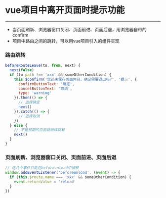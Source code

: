 # vue项目中离开页面时提示功能

----

- 当页面刷新、浏览器窗口关闭、页面前进、页面后退，用浏览器自带的confirm
- 项目中路由之间的跳转，可以用vue项目引入的组件实现

### 路由跳转

```javascript
beforeRouteLeave(to, from, next) {
  next(false)
  if (to.path !== 'xxx' && someOtherCondition) {
    this.$confirm('您还未保存页面内容，确定需要退出吗?', '提示', {
      confirmButtonText: '确定',
      cancelButtonText: '取消',
      type: 'warning'
    }).then(() => {
      // 选择确定
      next()
    }).catch(() => {
      // 选择取消
    })
  } else {
    // 不是预期的页面就继续跳转
    next()
  }
}
```

### 页面刷新、浏览器窗口关闭、页面前进、页面后退

```javascript
// 这几个事件只能在beforeunload中捕获
window.addEventListener('beforeunload', (event) => {
  if (this.$route.name === 'xxx' && someOtherCondition) {
    event.returnValue = 'reload'
  }
})
```